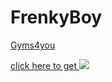 # FrenkyBoy
<html>
  <body
    <h1> <a href=""> Gyms4you</h1>
    <main>
    <p> click here to get <a target"_blank" href="Gyms4you</h1"><img src="https://www.mojkvart.hr/lang/stranica/wsfoto/156753.jpg"</a>
    </main>
   </body>
  </html>
